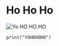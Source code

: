 # Ho Ho Ho
![Yo HO HO HO](https://github.com/Exp-Communicate-Using-Markdown-Cohort-1/series-communicate-using-markdown-Meyu-Sys/assets/86107480/1c0376e2-1b19-4485-b104-363be259b48a)
```
print("YOHOHOHO")
```
